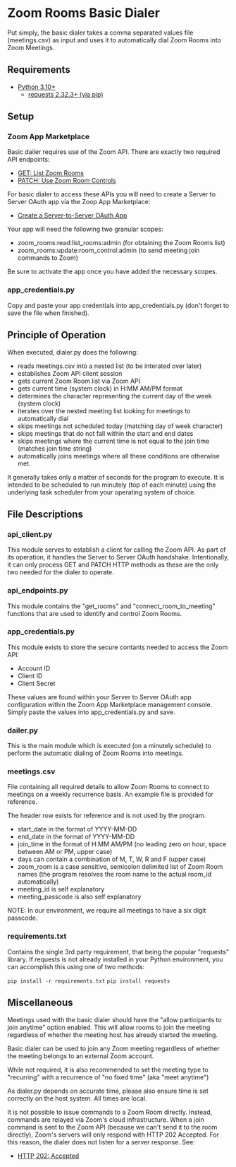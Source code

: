 # Zoom Rooms Basic Dialer

Put simply, the basic dialer takes a comma separated values file (meetings.csv) as input and uses it to automatically dial Zoom Rooms into Zoom Meetings.

## Requirements

- [Python 3.10+](https://www.python.org)
  - [requests 2.32.3+ (via pip)](https://pypi.org/project/requests/)

## Setup

### Zoom App Marketplace

Basic dailer requires use of the Zoom API.  There are exactly two required API endpoints:

- [GET: List Zoom Rooms](https://developers.zoom.us/docs/api/rooms/#tag/zoom-rooms/GET/rooms)
- [PATCH: Use Zoom Room Controls](https://developers.zoom.us/docs/api/rooms/#tag/zoom-rooms/PATCH/rooms/{id}/events)

For basic dialer to access these APIs you will need to create a Server to Server OAuth app via the Zoop App Marketplace:

- [Create a Server-to-Server OAuth App](https://developers.zoom.us/docs/internal-apps/create/)

Your app will need the following two granular scopes:

- zoom_rooms:read:list_rooms:admin (for obtaining the Zoom Rooms list)
- zoom_rooms:update:room_control:admin (to send meeting join commands to Zoom)

Be sure to activate the app once you have added the necessary scopes.

### app_credentials.py

Copy and paste your app credentials into app_credentials.py (don't forget to save the file when finished).

## Principle of Operation

When executed, dialer.py does the following:

- reads meetings.csv into a nested list (to be interated over later)
- establishes Zoom API client session
- gets current Zoom Room list via Zoom API
- gets current time (system clock) in H:MM AM/PM format
- determines the character representing the current day of the week (system clock)
- iterates over the nested meeting list looking for meetings to automatically dial
- skips meetings not scheduled today (matching day of week character)
- skips meetings that do not fall within the start and end dates
- skips meetings where the current time is not equal to the join time (matches join time string)
- automatically joins meetings where all these conditions are otherwise met.

It generally takes only a matter of seconds for the program to execute.  It is intended to be scheduled to run minutely (top of each minute) using the underlying task scheduler from your operating system of choice.

## File Descriptions

### api_client.py

This module serves to establish a client for calling the Zoom API.  As part of its operation, it handles the Server to Server OAuth handshake.  Intentionally, it can only process GET and PATCH HTTP methods as these are the only two needed for the dialer to operate.

### api_endpoints.py

This module contains the "get_rooms" and "connect_room_to_meeting" functions that are used to identify and control Zoom Rooms.

### app_credentials.py

This module exists to store the secure contants needed to access the Zoom API:

- Account ID
- Client ID
- Client Secret

These values are found within your Server to Server OAuth app configuration within the Zoom App Marketplace management console.  Simply paste the values into app_credentials.py and save.

### dailer.py

This is the main module which is executed (on a minutely schedule) to perform the automatic dialing of Zoom Rooms into meetings.

### meetings.csv

File containing all required details to allow Zoom Rooms to connect to meetings on a weekly recurrence basis.  An example file is provided for reference.

The header row exists for reference and is not used by the program.

- start_date in the format of YYYY-MM-DD
- end_date in the format of YYYY-MM-DD
- join_time in the format of H:MM AM/PM (no leading zero on hour, space between AM or PM, upper case)
- days can contain a combination of M, T, W, R and F (upper case)
- zoom_room is a case sensitive, semicolon delimited list of Zoom Room names (the program resolves the room name to the actual room_id automatically)
- meeting_id is self explanatory
- meeting_passcode is also self explanatory

NOTE:  In our environment, we require all meetings to have a six digit passcode.

### requirements.txt

Contains the single 3rd party requirement, that being the popular "requests" library.  If requests is not already installed in your Python environment, you can accomplish this using one of two methods:

`pip install -r requirements.txt`
`pip install requests`

## Miscellaneous

Meetings used with the basic dialer should have the "allow participants to join anytime" option enabled.  This will allow rooms to join the meeting regardless of whether the meeting host has already started the meeting.

Basic dialer can be used to join any Zoom meeting regardless of whether the meeting belongs to an external Zoom account.

While not required, it is also recommended to set the meeting type to "recurring" with a recurrence of "no fixed time" (aka "meet anytime")

As dialer.py depends on accurate time, please also ensure time is set correctly on the host system.  All times are local.

It is not possible to issue commands to a Zoom Room directly.  Instead, commands are relayed via Zoom's cloud infrastructure.  When a join command is sent to the Zoom API (because we can't send it to the room directly), Zoom's servers will only respond with HTTP 202 Accepted.  For this reason, the dialer does not listen for a server response.  See:

- [HTTP 202: Accepted](https://developer.mozilla.org/en-US/docs/Web/HTTP/Status/202)